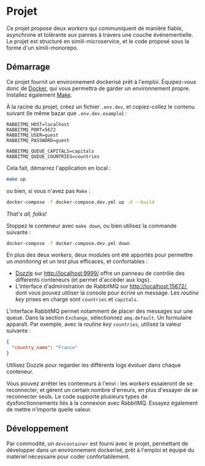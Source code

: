 # Projet

Ce projet propose deux *workers* qui communiquent de manière fiable, asynchrone et tolérante aux pannes à travers une couche événementielle. Le projet est structuré en simili-microservice, et le code proposé sous la forme d'un simili-monorepo.

## Démarrage

Ce projet fournit un environnement dockerisé prêt à l'emploi. Équipez-vous donc de [Docker](https://www.docker.com/products/docker-desktop/), qui vous permettra de garder un environnement propre. Installez également [Make](https://www.gnu.org/software/make/#download).

À la racine du projet, créez un fichier `.env.dev`, et copiez-collez le contenu suivant (le même bazar que `.env.dev.example`) :

```properties
RABBITMQ_HOST=localhost
RABBITMQ_PORT=5672
RABBITMQ_USER=guest
RABBITMQ_PASSWORD=guest

RABBITMQ_QUEUE_CAPITALS=capitals
RABBITMQ_QUEUE_COUNTRIES=countries
```

Cela fait, démarrez l'application en local :

```sh
make up
```

ou bien, si vous n'avez pas `Make` :

```sh
docker-compose -f docker-compose.dev.yml up -d --build
```

*That's all, folks!*

Stoppez le conteneur avec `make down`, ou bien utilisez la commande suivante : 

```sh
docker-compose -f docker-compose.dev.yml down
```

En plus des deux *workers*, deux modules ont été apportés pour permettre un *monitoring* et un *test* plus efficaces, et confortables :

- [Dozzle](https://dozzle.dev/) sur <http://localhost:9999/> offre un panneau de contrôle des différents conteneurs (et permet d'accéder aux logs).
- L'interface d'administration de RabbitMQ sur <http://localhost:15672/>, dont vous pouvez utiliser la console pour écrire un message. Les *routine key* prises en charge sont `countries` et `capitals`.

L'interface RabbitMQ permet notamment de placer des messages sur une queue. Dans la section `Exchange`, sélectionnez `amq.default`. Un formulaire apparaît. Par exemple, avec la *routine key* `countries`, utilisez la valeur suivante :

```json
{
  "country_name": "France"
}
```

Utilisez Dozzle pour regarder les différents logs évoluer dans chaque conteneur.

Vous pouvez arrêter les conteneurs à l'envi : les *workers* essaieront de se reconnecter, et gèrent un certain nombre d'erreurs, en plus d'essayer de se reconnecter seuls. Le code supporte plusieurs types de dysfonctionnements liés à la connexion avec RabbitMQ. Essayez également de mettre n'importe quelle valeur.

## Développement

Par commodité, un `devcontainer` est fourni avec le projet, permettant de développer dans un environnement dockerisé, prêt à l'emploi et équipé du matériel nécessaire pour coder confortablement.

